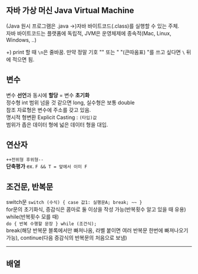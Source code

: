 ## 자바 가상 머신 Java Virtual Machine
(Java 원시 프로그램은 .java ->)자바 바이트코드(.class)를 실행할 수 있는 주체.  
자바 바이트코드는 플랫폼에 독립적, JVM은 운영체제에 종속적(Mac, Linux, Windows, ..)  
    
+) print 할 때 ```\n```은 줄바꿈. 만약 정말 기호 "\" 또는 " "(큰따옴표) "를 쓰고 싶다면 ```\``` 뒤에 적으면 됨.  
   
## 변수
변수 **선언**과 동시에 **할당** = 변수 **초기화**    
정수형 int 범위 넘을 것 같으면 long, 실수형은 보통 double  
참조 자료형은 변수에 주소를 갖고 있음.  
명시적 형변환 Explicit Casting : ```(타입)값```   
범위가 좁은 데이터 형에 넓은 데이터 형을 대입.  
  
## 연산자
```++전위형 후위형--```  
**단축평가** ex. ``` F && T = 앞에서 이미 F ```  
  
## 조건문, 반복문
switch문 ```switch (수식) { case 값1: 실행문A; break; ~~ }```  
for문의 초기화식, 증감식은 콤마로 둘 이상을 작성 가능(반복횟수 알고 있을 때 유용)  
while(반복횟수 모를 때)  
```do { 반복 수행할 문장 } while (조건식);```  
break(해당 반복문 블록에서만 빠져나옴, 라벨 붙이면 여러 반복문 한번에 빠져나오기 가능), continue(다음 증감식의 반복문의 처음으로 보냄)  

---------------

## 배열
